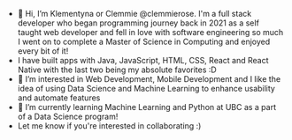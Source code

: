 - 👋 Hi, I’m Klementyna or Clemmie @clemmierose. I'm a full stack developer who began programming journey back in 2021 as a self taught web developer and fell in love with software engineering so much I went on to complete a Master of Science in Computing and enjoyed every bit of it!
- I have built apps with Java, JavaScript, HTML, CSS, React and React Native with the last two being my absolute favorites :D
- 👀 I’m interested in Web Development, Mobile Development and I like the idea of using Data Science and Machine Learning to enhance usability and automate features 
- 🌱 I’m currently learning Machine Learning and Python at UBC as a part of a Data Science program! 
- Let me know if you're interested in collaborating :) 


<!---
clemmierose/clemmierose is a ✨ special ✨ repository because its `README.md` (this file) appears on your GitHub profile.
You can click the Preview link to take a look at your changes.
--->
